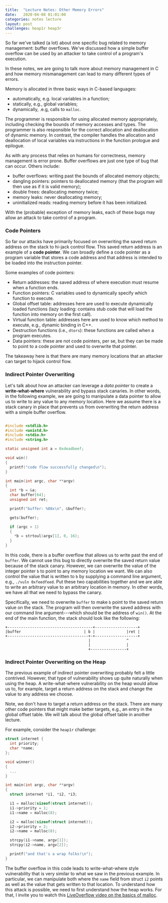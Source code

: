 ```yaml
---
title:  "Lecture Notes: Other Memory Errors"
date:   2020-04-08 01:01:00
categories: notes lecture
layout: post
challenges: heap1r heap3r
---
```


So far we've talked (a lot) about one specific bug related to memory
management: buffer overflows. We've discussed how a simple buffer overflow can
be used by an attacker to take control of a program's execution. 

In these notes, we are going to talk more about memory management in C and how
memory mismanagement can lead to many different types of errors. 

Memory is allocated in three basic ways in C-based languages:
 - automatically, e.g. local variables in a function;
 - statically, e.g., global variables;
 - dynamically, .e.g, calls to `malloc`.

The programmer is responsible for using allocated memory appropriately,
including checking the bounds of memory accesses and types. The programmer is
also responsible for the correct allocation and deallocation of dynamic memory.
In contrast, the compiler handles the allocation and deallocation of local
variables via instructions in the function prologue and epilogue.

As with any process that relies on humans for correctness, memory management is
error prone. Buffer overflows are just one type of bug that can occur.  Others
include:
 - buffer overflows: writing past the bounds of allocated memory objects;
 - dangling pointers: pointers to deallocated memory (that the program will
   then use as if it is valid memory);
 - double frees: deallocating memory twice;
 - memory leaks: never deallocating memory;
 - uninitialized reads: reading memory before it has been initialized.

With the (probable) exception of memory leaks, each of these bugs may allow an
attack to take control of a program.

### Code Pointers

So far our attacks have primarily focused on overwriting the saved return
address on the stack to hi-jack control flow. This saved return address is an
example of a **code pointer**. We can broadly define a code pointer as a
program variable that stores a code address and that address is intended to be
loaded into the instruction pointer.  

Some examples of code pointers: 
 - Return addresses: the saved address of where execution must resume when a
   function ends.
 - Function pointers: C variables used to dynamically specify which function
   to execute.
 - Global offset table: addresses here are used to execute dynamically loaded
   functions (lazy loading: contains stub code that will load the function
into memory on the first call).
 - Virtual function table: addresses here are used to know which method to
   execute, e.g., dynamic binding in C++.
 - Destruction functions (i.e., `dtors`): these functions are called when a
   program executes.
 - Data pointers: these are not code pointers, per se, but they can be made to
   point to a code pointer and used to overwrite that pointer.

The takeaway here is that there are many memory locations that an attacker can
target to hijack control flow. 

### Indirect Pointer Overwriting

Let's talk about how an attacker can leverage a *data pointer* to create a
**write-what-where** vulnerability and bypass stack canaries. In other words,
in the following example, we are going to manipulate a data pointer to allow us
to write to any value to any memory location. Here we assume there is a stack
canary in place that prevents us from overwriting the return address with a
simple buffer overflow. 

```c

#include <stdlib.h>
#include <unistd.h>
#include <stdio.h>
#include <string.h>

static unsigned int a = 0xdeadbeef;

void win()
{
  printf("code flow successfully changed\n");
}

int main(int argc, char **argv)
{
  int *b = &a;
  char buffer[64];
  unsigned int ret;

  printf("buffer: %08x\n", &buffer);

  gets(buffer);

  if (argc > 1)
  {
    *b = strtoul(argv[1], 0, 16);
  }
}

```

In this code, there is a buffer overflow that allows us to write past the end
of `buffer`. We cannot use this bug to directly overwrite the saved return
value because of the stack canary.  However, we can overwrite the value of the
integer pointer `b` to point to any memory location we want. We can also
control the value that is written to `b` by supplying a command line argument,
e.g., `./vuln 0xfeedfeed`. Put these two capabilities together and we are able
to write an arbitrary value to an arbitrary location in memory. In other words,
we have all that we need to bypass the canary.

Specifically, we need to overwrite `buffer` to make `b` point to the saved
return value on the stack. The program will then overwrite the saved address
with our command line argument---which should be the address of `win()`. At the
end of the main function, the stack should look like the following:

```
+--------------------------------------+-------------------+
|buffer                            | b |              |ret |
+------------------------------------+-+-------------------+
                                     |                ^
                                     |                |
                                     +----------------+

```



### Indirect Pointer Overwriting on the Heap

The previous example of indirect pointer overwriting probably felt a little
contrived. However, that type of vulnerability shows up quite naturally when
using the heap. A write-what-where vulnerability on the heap would allow us to,
for example, target a return address on the stack and change the value to
any address we choose.

Note, we don't have to target a return address on the stack. There are many
other code pointers that might make better targets, e.g., an entry in the
global offset table. We will talk about the global offset table in another
lecture.

For example, consider the `heap1r` challenge:

```c
struct internet {
  int priority;
  char *name;
};

void winner()
{
  ...
}

int main(int argc, char **argv)
{
  struct internet *i1, *i2, *i3;

  i1 = malloc(sizeof(struct internet));
  i1->priority = 1;
  i1->name = malloc(8);

  i2 = malloc(sizeof(struct internet));
  i2->priority = 2;
  i2->name = malloc(8);

  strcpy(i1->name, argv[1]);
  strcpy(i2->name, argv[2]);

  printf("and that's a wrap folks!\n");
}


```

The buffer overflow in this code leads to write-what-where style vulnerability
that is very similar to what we saw in the previous example. In particular, we
can manipulate both where the `name` field from struct `i2` points as well as
the value that gets written to that location. To understand how this attack is
possible, we need to first understand how the heap works. For that, I invite
you to watch this [LiveOverflow video on the basics of
malloc][liveoverflow-heap]. 

[liveoverflow-heap]: https://youtu.be/HPDBOhiKaD8 

